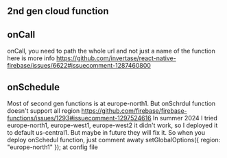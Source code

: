 ## 2nd gen cloud function

## onCall

onCall, you need to path the whole url and not just a name of the function
here is more info https://github.com/invertase/react-native-firebase/issues/6622#issuecomment-1287460800

## onSchedule

Most of second gen functions is at europe-north1.
But onSchrdul function doesn't support all region https://github.com/firebase/firebase-functions/issues/1293#issuecomment-1297524616
In summer 2024 I tried europe-north1, europe-west1, europe-west2 it didn't work, so I deployed it to default us-central1. But maybe in future they will fix it.
So when you deploy onSchedul function, just comment awaty setGlobalOptions({ region: "europe-north1" }); at config file
